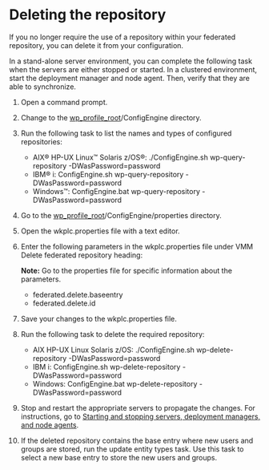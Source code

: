 # Deleting the repository

If you no longer require the use of a repository within your federated repository, you can delete it from your configuration.

In a stand-alone server environment, you can complete the following task when the servers are either stopped or started. In a clustered environment, start the deployment manager and node agent. Then, verify that they are able to synchronize.

1.  Open a command prompt.

2.  Change to the [wp\_profile\_root](/digital-experience/deployment/manage/wpsdirstr#wp_profile_root)/ConfigEngine directory.

3.  Run the following task to list the names and types of configured repositories:

    -   AIX® HP-UX Linux™ Solaris z/OS®: ./ConfigEngine.sh wp-query-repository -DWasPassword=password
    -   IBM® i: ConfigEngine.sh wp-query-repository -DWasPassword=password
    -   Windows™: ConfigEngine.bat wp-query-repository -DWasPassword=password
4.  Go to the [wp\_profile\_root](/digital-experience/deployment/manage/wpsdirstr#wp_profile_root)/ConfigEngine/properties directory.

5.  Open the wkplc.properties file with a text editor.

6.  Enter the following parameters in the wkplc.properties file under VMM Delete federated repository heading:

    **Note:** Go to the properties file for specific information about the parameters.

    -   federated.delete.baseentry
    -   federated.delete.id
7.  Save your changes to the wkplc.properties file.

8.  Run the following task to delete the required repository:

    -   AIX HP-UX Linux Solaris z/OS: ./ConfigEngine.sh wp-delete-repository -DWasPassword=password
    -   IBM i: ConfigEngine.sh wp-delete-repository -DWasPassword=password
    -   Windows: ConfigEngine.bat wp-delete-repository -DWasPassword=password
9.  Stop and restart the appropriate servers to propagate the changes. For instructions, go to [Starting and stopping servers, deployment managers, and node agents](/digital-experience/deployment/manage/stopstart.md).

10. If the deleted repository contains the base entry where new users and groups are stored, run the update entity types task. Use this task to select a new base entry to store the new users and groups.

